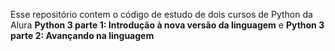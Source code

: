 Esse repositório contem o código de estudo de dois cursos de Python da Alura **Python 3 parte 1: Introdução à nova versão da linguagem** e **Python 3 parte 2: Avançando na linguagem**
